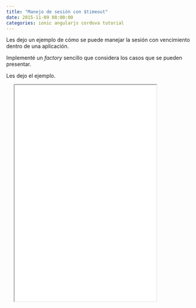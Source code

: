 ```yaml
---
title: "Manejo de sesión con $timeout"
date: 2015-11-09 08:00:00
categories: ionic angularjs cordova tutorial
---
```


Les dejo un ejemplo de cómo se puede manejar la sesión con vencimiento dentro de una aplicación.

Implementé un *factory* sencillo que considera los casos que se pueden presentar.

Les dejo el ejemplo.

<style>
.phone {
  position: relative;
  z-index: 1;
  width: 380px;
  height: 810px;
  background: url("/assets/img/phone.png") no-repeat right top;
  margin-left: 20px;
}
.embed_iframe {
  position: absolute;
  width: 320px !important;
  height: 578px;
  top: 114px;
  left: 37px;
}
</style>
<div>
  <div class="phone">
  <iframe height='578' scrolling='no' src='//codepen.io/aaramirez/embed/mezYPW/?height=578&theme-id=0&default-tab=result' frameborder='1px' allowtransparency='true' allowfullscreen='true'  style="width: 100%; overflow: hidden;">See the Pen <a href='http://codepen.io/aaramirez/pen/mezYPW/'>Manejo de sesión</a> by Alexander A. Ramírez M. (<a href='http://codepen.io/aaramirez'>@aaramirez</a>) on <a href='http://codepen.io'>CodePen</a>.
</iframe>
  </div>
</div>
<script async src="//assets.codepen.io/assets/embed/ei.js"></script>